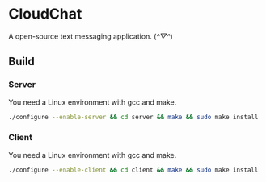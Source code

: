 # CloudChat  

A open-source text messaging application. (*^▽^*)   

## Build  

### Server  
You need a Linux environment with gcc and make.  
```Bash
./configure --enable-server && cd server && make && sudo make install
```

### Client
You need a Linux environment with gcc and make.  
```Bash
./configure --enable-client && cd client && make && sudo make install
```

